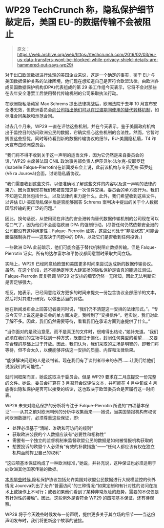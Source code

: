 # WP29 TechCrunch 称，隐私保护细节敲定后，美国 EU-的数据传输不会被阻止

> 原文：<https://web.archive.org/web/https://techcrunch.com/2016/02/03/eu-us-data-transfers-wont-be-blocked-while-privacy-shield-details-are-hammered-out-says-wp29/>

对于出口欧盟数据进行处理的美国企业来说，这是一个确定的事实，鉴于 EU-与美国数据保护关系的法律困境，他们现在想知道自己是否符合欧盟法律。由欧洲各成员国数据保护机构(DPA)代表组成的第 29 条工作组今天表示，它将不会对那些在去年安全港罢工后使用替代传输机制的公司采取执法行动。

在欧洲隐私活动家 Max Schrems 提出法律挑战后，欧洲法院于去年 10 月宣布安全港无效，但欧洲委员会[向公司指出他们可以在过渡期间使用的替代转移机制](https://web.archive.org/web/20230130100805/http://ec.europa.eu/justice/data-protection/international-transfers/adequacy/files/eu-us_data_flows_communication_final.pdf)，如标准合同条款和示范合同。

过去几个月来，WP29 一直在评估这些机制，并在今天表示，鉴于美国政府机构出于监控目的访问欧洲公民的数据，它确实担心这些机制的合法性。然而，它暂时搁置这些担忧，同时等待看到新的数据传输协议的细节，EU-美国隐私盾，T4 昨天宣布由欧洲委员会。

“我们将不得不收到关于这一声明的适当文件，因为它仍然是来自委员会的话，”WP29 主席兼法国 CNIL 政治事务部负责人伊莎贝尔·法尔克-皮耶罗廷(Isabelle Falque-Pierrotin)在新闻发布会上说，此前该机构与专员瓦拉·茹罗娃(Vě ra Jourová)会面，讨论隐私盾协议。

“我们需要收到这些文件，以便准确地了解这些文件的内容以及这一声明的法律约束力。因为直到现在我们都被告知这是一次信件交换。委员会的单方面行为。我们不知道它具体包括什么，以及法律约束力是什么。此外，我们希望收到这些文件，以评估 EU-美国隐私保护盾是否能够回答 Schrems 案判决中提出的关于个人数据国际传输的更广泛的问题。”

因此，换句话说，从使用现在非法的安全港转向替代数据传输机制的公司现在可以松口气了，因为他们不会面临欧洲 DPA 的强制行动。(尽管任何仍然依赖安全港的公司都没有这种确定性；Falque-Pierrotin 证实，这些公司处于“非法状态”,可能会面临强制执行——这取决于问题中的 DPA，以及它们是否收到任何投诉。)

一些欧洲 DPA 此前暗示，他们可能会基于替代机制阻止数据传输。但是 Falque-Pierrotin 证实，所有的达尔富尔和平协议都同意暂时采取共同立场。

实际上，WP29 已经同意给欧盟和美国更多时间来尝试达成新的数据传输协议。虽然，在这个阶段，还不能确定昨天大肆宣扬的隐私保护是否真的能通过测试。Falque-Pierrotin 反复强调 WP29 对安排的细节仍然一无所知，因此无法判断它是否足够强大。

相反，她表示，已经同意给双方更多的时间来提交一份包含协议全部细节的文本，然后将对其进行研究，以做出适当的评估。

她在新闻发布会上回答记者提问时说，“我们仍不清楚这一安排的法律形式。”。“专员今天早上说这是委员会的单方面决定。我听到了“交换信件”。老实说，我们对此了解不多。因此，我们仍然需要等待，看看我们在承诺方面到底提供了什么。”

“当你面对的是政治意愿，而不是真正的文件时，很难得出结论，”她补充道。“我们必须在我们的立场中找到一种方式，既要过于僵化，封闭任何类型的希望……又要在合理的基础上过于开放。因此，我们认为，我们采取的立场是明智的，即我们将等待，但不会太久，以便能够评估这一安排的质量、内容和法律后果。

“能够解决问题的人是谈判者。现在我们有了谈判者带来的东西……让我们给他们说服我们的可能性。”

就时间框架而言，她说这取决于委员会。但是 WP29 要求在二月底提交一份完整的文件。她说，委员会打算在 3 月召开会议评估文本，并可能在 4 月中旬或 4 月底得出隐私保护是否可以接受的结论，这也取决于欧盟委员会是否履行这一时间表。

WP29 未来对隐私保护的分析将专注于 Falque-Pierrotin 所说的“四项基本保证”——从其之前对欧洲判例的分析中收集而来——她说，当美国情报机构有权访问欧洲数据时，必须尊重这些保证，即:

*   处理必须基于“清晰、准确和可访问的规则”
*   获取欧洲公民的个人数据应该有“必要性和相称性”
*   需要有一个独立的监督机制来监督欧盟公民的数据是如何被情报机构获取的
*   想要投诉的欧盟个人必须有“有效的补救措施”——“任何人都应该有权在独立机构面前捍卫自己的权利”

“这四项基本保证构成了一种欧洲标准，”她说，并补充说，这种保证也必须适用于向欧洲其他国家传输的数据。

[本周早些时候](https://web.archive.org/web/20230130100805/https://techcrunch.com/2016/02/01/safe-harbor-deadline-passes-without-a-new-deal-on-transatlantic-data-flows-yet/),隐私保护协议包括允许美国对欧盟公民数据进行大规模监控的例外情况 Jourová列出了允许“普遍访问”的三种情况:“如果定制和有针对性的访问在技术上或操作上不可行；或者如果他们看到了某种非常危险的趋势，需要的不仅仅是有针对性的接触”。因此，这些例外是否符合 WP29 的四项基本保证，还有待观察。

WP29 将于今天晚些时候发布一份声明，提供更多关于其立场的细节——当这份声明发布时，我们将更新这个故事的链接。